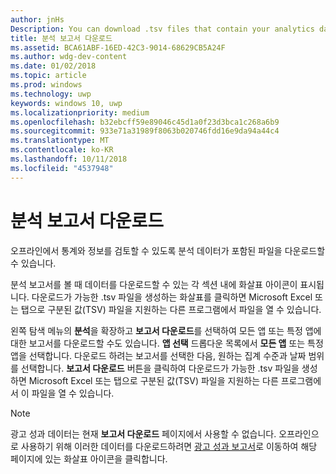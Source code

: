```yaml
---
author: jnHs
Description: You can download .tsv files that contain your analytics data so that you can review your stats and info offline.
title: 분석 보고서 다운로드
ms.assetid: BCA61ABF-16ED-42C3-9014-68629CB5A24F
ms.author: wdg-dev-content
ms.date: 01/02/2018
ms.topic: article
ms.prod: windows
ms.technology: uwp
keywords: windows 10, uwp
ms.localizationpriority: medium
ms.openlocfilehash: b32ebcff59e89046c45d1a0f23d3bca1c268a6b9
ms.sourcegitcommit: 933e71a31989f8063b020746fdd16e9da94a44c4
ms.translationtype: MT
ms.contentlocale: ko-KR
ms.lasthandoff: 10/11/2018
ms.locfileid: "4537948"
---
```

# <a name="download-analytics-reports"></a>분석 보고서 다운로드


오프라인에서 통계와 정보를 검토할 수 있도록 분석 데이터가 포함된 파일을 다운로드할 수 있습니다.

분석 보고서를 볼 때 데이터를 다운로드할 수 있는 각 섹션 내에 화살표 아이콘이 표시됩니다. 다운로드가 가능한 .tsv 파일을 생성하는 화살표를 클릭하면 Microsoft Excel 또는 탭으로 구분된 값(TSV) 파일을 지원하는 다른 프로그램에서 파일을 열 수 있습니다.

왼쪽 탐색 메뉴의 **분석**을 확장하고 **보고서 다운로드**를 선택하여 모든 앱 또는 특정 앱에 대한 보고서를 다운로드할 수도 있습니다. **앱 선택** 드롭다운 목록에서 **모든 앱** 또는 특정 앱을 선택합니다. 다운로드 하려는 보고서를 선택한 다음, 원하는 집계 수준과 날짜 범위를 선택합니다. **보고서 다운로드** 버튼을 클릭하여 다운로드가 가능한 .tsv 파일을 생성하면 Microsoft Excel 또는 탭으로 구분된 값(TSV) 파일을 지원하는 다른 프로그램에서 이 파일을 열 수 있습니다.

> [!NOTE]
> 광고 성과 데이터는 현재 **보고서 다운로드** 페이지에서 사용할 수 없습니다. 오프라인으로 사용하기 위해 이러한 데이터를 다운로드하려면 [광고 성과 보고서](advertising-performance-report.md)로 이동하여 해당 페이지에 있는 화살표 아이콘을 클릭합니다. 
